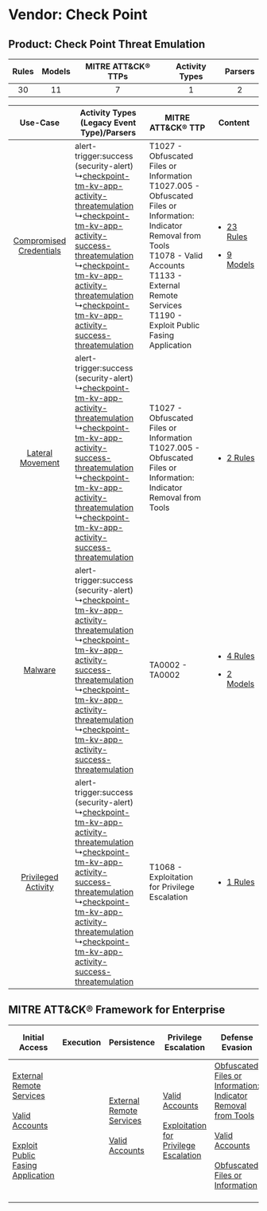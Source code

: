 Vendor: Check Point
===================
Product: Check Point Threat Emulation
-------------------------------------
| Rules | Models | MITRE ATT&CK® TTPs | Activity Types | Parsers |
|:-----:|:------:|:------------------:|:--------------:|:-------:|
|  30   |   11   |         7          |       1        |    2    |

|    Use-Case    | Activity Types (Legacy Event Type)/Parsers    | MITRE ATT&CK® TTP    | Content    |
|:----:| ---- | ---- | ---- |
| [Compromised Credentials](../../../UseCases/uc_compromised_credentials.md) |  alert-trigger:success (security-alert)<br> ↳[checkpoint-tm-kv-app-activity-threatemulation](Ps/pC_checkpointtmkvappactivitythreatemulation.md)<br> ↳[checkpoint-tm-kv-app-activity-success-threatemulation](Ps/pC_checkpointtmkvappactivitysuccessthreatemulation.md)<br> ↳[checkpoint-tm-kv-app-activity-threatemulation](Ps/pC_checkpointtmkvappactivitythreatemulation.md)<br> ↳[checkpoint-tm-kv-app-activity-success-threatemulation](Ps/pC_checkpointtmkvappactivitysuccessthreatemulation.md)<br> | T1027 - Obfuscated Files or Information<br>T1027.005 - Obfuscated Files or Information: Indicator Removal from Tools<br>T1078 - Valid Accounts<br>T1133 - External Remote Services<br>T1190 - Exploit Public Fasing Application<br> | [<ul><li>23 Rules</li></ul><ul><li>9 Models</li></ul>](RM/r_m_check_point_check_point_threat_emulation_Compromised_Credentials.md) |
|        [Lateral Movement](../../../UseCases/uc_lateral_movement.md)        |  alert-trigger:success (security-alert)<br> ↳[checkpoint-tm-kv-app-activity-threatemulation](Ps/pC_checkpointtmkvappactivitythreatemulation.md)<br> ↳[checkpoint-tm-kv-app-activity-success-threatemulation](Ps/pC_checkpointtmkvappactivitysuccessthreatemulation.md)<br> ↳[checkpoint-tm-kv-app-activity-threatemulation](Ps/pC_checkpointtmkvappactivitythreatemulation.md)<br> ↳[checkpoint-tm-kv-app-activity-success-threatemulation](Ps/pC_checkpointtmkvappactivitysuccessthreatemulation.md)<br> | T1027 - Obfuscated Files or Information<br>T1027.005 - Obfuscated Files or Information: Indicator Removal from Tools<br>    | [<ul><li>2 Rules</li></ul>](RM/r_m_check_point_check_point_threat_emulation_Lateral_Movement.md)    |
|    [Malware](../../../UseCases/uc_malware.md)    |  alert-trigger:success (security-alert)<br> ↳[checkpoint-tm-kv-app-activity-threatemulation](Ps/pC_checkpointtmkvappactivitythreatemulation.md)<br> ↳[checkpoint-tm-kv-app-activity-success-threatemulation](Ps/pC_checkpointtmkvappactivitysuccessthreatemulation.md)<br> ↳[checkpoint-tm-kv-app-activity-threatemulation](Ps/pC_checkpointtmkvappactivitythreatemulation.md)<br> ↳[checkpoint-tm-kv-app-activity-success-threatemulation](Ps/pC_checkpointtmkvappactivitysuccessthreatemulation.md)<br> | TA0002 - TA0002<br>    | [<ul><li>4 Rules</li></ul><ul><li>2 Models</li></ul>](RM/r_m_check_point_check_point_threat_emulation_Malware.md)    |
|     [Privileged Activity](../../../UseCases/uc_privileged_activity.md)     |  alert-trigger:success (security-alert)<br> ↳[checkpoint-tm-kv-app-activity-threatemulation](Ps/pC_checkpointtmkvappactivitythreatemulation.md)<br> ↳[checkpoint-tm-kv-app-activity-success-threatemulation](Ps/pC_checkpointtmkvappactivitysuccessthreatemulation.md)<br> ↳[checkpoint-tm-kv-app-activity-threatemulation](Ps/pC_checkpointtmkvappactivitythreatemulation.md)<br> ↳[checkpoint-tm-kv-app-activity-success-threatemulation](Ps/pC_checkpointtmkvappactivitysuccessthreatemulation.md)<br> | T1068 - Exploitation for Privilege Escalation<br>    | [<ul><li>1 Rules</li></ul>](RM/r_m_check_point_check_point_threat_emulation_Privileged_Activity.md)    |

MITRE ATT&CK® Framework for Enterprise
--------------------------------------
| Initial Access                                                                                                                                                                                                                         | Execution | Persistence                                                                                                                                      | Privilege Escalation                                                                                                                                          | Defense Evasion                                                                                                                                                                                                                                                               | Credential Access | Discovery | Lateral Movement | Collection | Command and Control | Exfiltration | Impact |
| -------------------------------------------------------------------------------------------------------------------------------------------------------------------------------------------------------------------------------------- | --------- | ------------------------------------------------------------------------------------------------------------------------------------------------ | ------------------------------------------------------------------------------------------------------------------------------------------------------------- | ----------------------------------------------------------------------------------------------------------------------------------------------------------------------------------------------------------------------------------------------------------------------------- | ----------------- | --------- | ---------------- | ---------- | ------------------- | ------------ | ------ |
| [External Remote Services](https://attack.mitre.org/techniques/T1133)<br><br>[Valid Accounts](https://attack.mitre.org/techniques/T1078)<br><br>[Exploit Public Fasing Application](https://attack.mitre.org/techniques/T1190)<br><br> |           | [External Remote Services](https://attack.mitre.org/techniques/T1133)<br><br>[Valid Accounts](https://attack.mitre.org/techniques/T1078)<br><br> | [Valid Accounts](https://attack.mitre.org/techniques/T1078)<br><br>[Exploitation for Privilege Escalation](https://attack.mitre.org/techniques/T1068)<br><br> | [Obfuscated Files or Information: Indicator Removal from Tools](https://attack.mitre.org/techniques/T1027/005)<br><br>[Valid Accounts](https://attack.mitre.org/techniques/T1078)<br><br>[Obfuscated Files or Information](https://attack.mitre.org/techniques/T1027)<br><br> |                   |           |                  |            |                     |              |        |